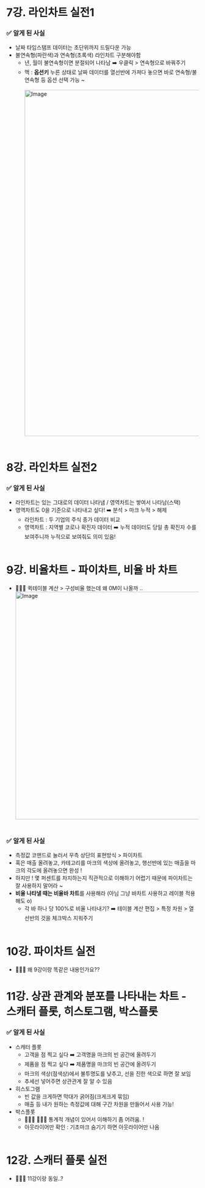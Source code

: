 # 7강. 라인차트 실전1
### ✅ 알게 된 사실
- 날짜 타임스탬프 데이터는 초단위까지 드릴다운 가능
- 불연속형(파란색)과 연속형(초록색) 라인차트 구분해야함
  - 년, 월이 불연속형이면 분절되어 나타남 ➡️ 우클릭 > 연속형으로 바꿔주기
  - 맥 : **옵션키** 누른 상태로 날짜 데이터를 열선반에 가져다 놓으면 바로 연속형/불연속형 등 옵션 선택 가능 ~<br><br>
<img width="1507" height="908" alt="Image" src="https://github.com/user-attachments/assets/7054e1d5-490f-4dbc-8824-31aea21b20ff" /><br><br>

# 8강. 라인차트 실전2
### ✅ 알게 된 사실
- 라인차트는 있는 그대로의 데이터 나타냄 / 영역차트는 쌓여서 나타남(스택)
- 영역차트도 0을 기준으로 나타내고 싶다! ➡️ 분석 > 마크 누적 > 해제
  - 라인차트 : 두 기업의 주식 종가 데이터 비교
  - 영역차트 : 지역별 코로나 확진자 데이터 ➡️ 누적 데이터도 당일 총 확진자 수를 보여주니까 누적으로 보여줘도 의미 있음!<br><br>

# 9강. 비율차트 - 파이차트, 비율 바 차트
- 🙋🏻‍♀️ 퀵테이블 계산 > 구성비율 했는데 왜 0M이 나올까 ..<br>
<img width="922" height="597" alt="Image" src="https://github.com/user-attachments/assets/3aabe1c7-e171-4396-89cd-46d46834552f" /><br><br>
### ✅ 알게 된 사실
- 측정값 코맨드로 눌러서 우측 상단의 표현방식 > 파이차트
- 혹은 매출 올려놓고, 카테고리를 마크의 색상에 올려놓고, 행선반에 있는 매출을 마크의 각도에 올려놓으면 완성 !
- 하지만 ! 몇 퍼센트를 차지하는지 직관적으로 이해하기 어렵기 때문에 파이차트는 잘 사용하지 말어라 ~
- **비율 나타낼 때는 비율바 차트**를 사용해라 (아님 그냥 바차트 사용하고 레이블 적용해도 o)
  - 각 바 하나 당 100%로 비율 나타내기? ➡️ 테이블 계산 편집 > 특정 차원 > 열선반의 것을 체크박스 지워주기<br><br>

# 10강. 파이차트 실전
- 🙋🏻‍♀️ 왜 9강이랑 똑같은 내용인가요??

# 11강. 상관 관계와 분포를 나타내는 차트 - 스캐터 플롯, 히스토그램, 박스플롯
### ✅ 알게 된 사실
- 스캐터 플롯
  - 고객을 점 찍고 싶다 ➡️ 고객명을 마크의 빈 공간에 올려두기
  - 제품을 점 찍고 싶다 ➡️ 제품명을 마크의 빈 공간에 올려두기
  - 마크의 색상(점색상)에서 불투명도를 낮추고, 선을 진한 색으로 하면 잘 보임
  - 추세선 넣어주면 상관관계 잘 알 수 있음
- 히스토그램
  - 빈 값을 크게하면 막대가 굵어짐(크게크게 묶임)
  - 매출 등 내가 원하는 측정값에 대해 구간 차원을 만들어서 사용 가능!
- 박스플롯
  - 🙋🏻‍♀️ 🙋🏻‍♀️ 통계적 개념이 있어서 이해하기 좀 어려움. !
  - 아웃라이어만 확인 : 기초마크 숨기기 하면 아웃라이어만 나옴<br><br>

# 12강. 스캐터 플롯 실전
- 🙋🏻‍♀️ 11강이랑 동일..?
